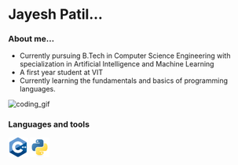 # Jayesh Patil...
### About me...
- Currently pursuing B.Tech in Computer Science Engineering with specialization in Artificial Intelligence and Machine Learning
- A first year student at VIT
- Currently learning the fundamentals and basics of programming languages.
  
 ![coding_gif][coding_gif_link]
  
  ### Languages and tools
  <p align = "left"> <img src="https://raw.githubusercontent.com/devicons/devicon/master/icons/cplusplus/cplusplus-original.svg" alt="cplusplus" width="40" height="40"/> 
  <img src="https://raw.githubusercontent.com/devicons/devicon/master/icons/python/python-original.svg" alt="python" width="40" height="40"/>
  </p>


[coding_gif_link]: https://media1.tenor.com/m/pPKOYQpTO8AAAAAd/monkey-developer.gif

